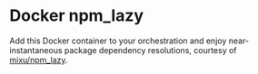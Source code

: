 # Docker npm_lazy

Add this Docker container to your orchestration and enjoy near-instantaneous
package dependency resolutions, courtesy of
[mixu/npm_lazy](https://github.com/mixu/npm_lazy/).
